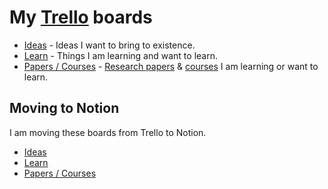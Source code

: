 # My [Trello](https://trello.com/nikivi) boards

- [Ideas](https://trello.com/b/alB1ryRP) - Ideas I want to bring to existence.
- [Learn](https://trello.com/b/cu32qF3q) - Things I am learning and want to learn.
- [Papers / Courses](https://trello.com/b/EKl1Ie3q) - [Research papers](../research-papers/research-papers.md) & [courses](../courses/courses.md) I am learning or want to learn.

## Moving to Notion

I am moving these boards from Trello to Notion.

- [Ideas](https://www.notion.so/Ideas-0b5a4e8a88f34fe29a1f33dad02e5332)
- [Learn](https://www.notion.so/Learn-05c0eac7be904e0da89cd8a3bf7ab509)
- [Papers / Courses](https://www.notion.so/Papers-Courses-8f00c7c500d5460490a5800c5d5db431)
